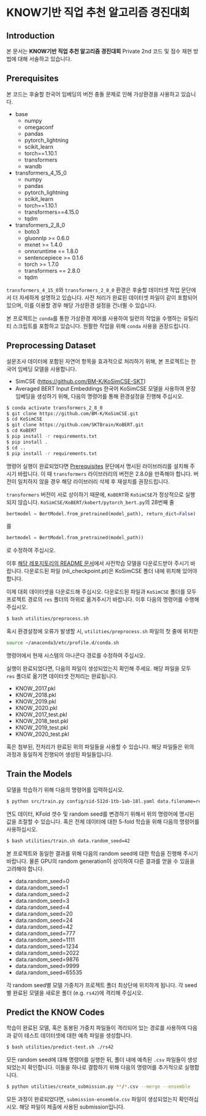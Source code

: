 # KNOW기반 직업 추천 알고리즘 경진대회

## Introduction
본 문서는 **KNOW기반 직업 추천 알고리즘 경진대회** Private 2nd 코드 및 점수 재현 방법에 대해 서술하고 있습니다.

## Prerequisites
본 코드는 후술할 한국어 임베딩의 버전 충돌 문제로 인해 가상환경을 사용하고 있습니다.
- base
    - numpy
    - omegaconf
    - pandas
    - pytorch_lightning
    - scikit_learn
    - torch==1.10.1
    - transformers
    - wandb
- transformers_4_15_0
    - numpy
    - pandas
    - pytorch_lightning
    - scikit_learn
    - torch==1.10.1
    - transformers==4.15.0
    - tqdm
- transformers_2_8_0
    - boto3
    - gluonnlp >= 0.6.0
    - mxnet >= 1.4.0
    - onnxruntime == 1.8.0
    - sentencepiece >= 0.1.6
    - torch >= 1.7.0
    - transformers == 2.8.0
    - tqdm

`transformers_4_15_0`와 `transformers_2_8_0` 환경은 후술할 데이터셋 작업 문단에서 더 자세하게 설명하고 있습니다. 사전 처리가 완료된 데이터셋 파일이 같이 포함되어 있으며, 이를 이용할 경우 해당 가상환경 설정을 건너뛸 수 있습니다.

본 프로젝트는 `conda`를 통한 가상환경 제어를 사용하여 일련의 작업을 수행하는 유틸리티 스크립트를 포함하고 있습니다. 원활한 작업을 위해 `conda` 사용을 권장드립니다.

## Preprocessing Dataset
설문조사 데이터에 포함된 자연어 항목을 효과적으로 처리하기 위해, 본 프로젝트는 한국어 임베딩 모델을 사용합니다.
- SimCSE (https://github.com/BM-K/KoSimCSE-SKT)
- Averaged BERT Input Embeddings
한국어 KoSimCSE 모델을 사용하여 문장 임베딩을 생성하기 위해, 다음의 명령어를 통해 환경설정을 진행해 주십시오.
```bash
$ conda activate transformers_2_8_0
$ git clone https://github.com/BM-K/KoSimCSE.git
$ cd KoSimCSE
$ git clone https://github.com/SKTBrain/KoBERT.git
$ cd KoBERT
$ pip install -r requirements.txt
$ pip install .
$ cd ..
$ pip install -r requirements.txt
```
명령어 실행이 완료되었다면 [Prerequisites](#prerequisites) 문단에서 명시된 라이브러리를 설치해 주시기 바랍니다. 이 때 `transformers` 라이브러리의 버전은 2.8.0을 만족해야 합니다. 버전이 일치하지 않을 경우 해당 라이브러리 삭제 후 재설치를 권장드립니다.

`transformers` 버전이 서로 상이하기 때문에, `KoBERT`와 `KoSimCSE`가 정상적으로 실행되지 않습니다. `KoSimCSE/KoBERT/kobert/pytorch_bert.py`의 28번째 줄
```python
bertmodel = BertModel.from_pretrained(model_path), return_dict=False)
```
를
```python
bertmodel = BertModel.from_pretrained(model_path))
```
로 수정하여 주십시오.

이후 [해당 레포지토리의 README 문서](https://github.com/BM-K/KoSimCSE-SKT)에서 사전학습 모델을 다운로드받아 주시기 바랍니다. 다운로드된 파일 (nli_checkpoint.pt)은 KoSimCSE 폴더 내에 위치해 있어야 합니다.

이제 대회 데이터셋을 다운로드해 주십시오. 다운로드된 파일과 `KoSimCSE` 폴더를 모두 프로젝트 경로의 `res` 폴더의 하위로 옮겨주시기 바랍니다. 이후 다음의 명령어를 수행해 주십시오.
```bash
$ bash utilities/preprocess.sh
```
혹시 환경설정에 오류가 발생할 시, `utilities/preprocess.sh` 파일의 첫 줄에 위치한
```bash
source ~/anaconda3/etc/profile.d/conda.sh
```
명령어에서 현재 시스템의 아나콘다 경로를 수정하여 주십시오.

실행이 완료되었다면, 다음의 파일이 생성되었는지 확인해 주세요. 해당 파일을 모두 `res` 폴더로 옮기면 데이터셋 전처리는 완료됩니다.
- KNOW_2017.pkl
- KNOW_2018.pkl
- KNOW_2019.pkl
- KNOW_2020.pkl
- KNOW_2017_test.pkl
- KNOW_2018_test.pkl
- KNOW_2019_test.pkl
- KNOW_2020_test.pkl

혹은 첨부된, 전처리가 완료된 위의 파일들을 사용할 수 있습니다. 해당 파일들은 위의 과정과 동일하게 진행되어 생성된 파일들입니다.

## Train the Models
모델을 학습하기 위해 다음의 명령어를 입력하십시오.
```bash
$ python src/train.py config/sid-512d-1tb-1ab-18l.yaml data.filename=res/KNOW_2017.pkl data.fold_index=0 data.num_folds=5 train.random_seed=42
```
연도 데이터, KFold 갯수 및 random seed를 변경하기 위해서 위의 명령어에 명시된 값을 조절할 수 있습니다. 혹은 전체 데이터에 대한 5-fold 학습을 위해 다음의 명령어를 사용하십시오.
```bash
$ bash utilities/train.sh data.random_seed=42
```
본 프로젝트와 동일한 결과를 위해 다음의 random seed에 대한 학습을 진행해 주시기 바랍니다. 물론 GPU의 random generation이 상이하여 다른 결과를 얻을 수 있음을 고려해야 합니다.
- data.random_seed=0
- data.random_seed=1
- data.random_seed=2
- data.random_seed=3
- data.random_seed=4
- data.random_seed=20
- data.random_seed=24
- data.random_seed=42
- data.random_seed=777
- data.random_seed=1111
- data.random_seed=1234
- data.random_seed=2022
- data.random_seed=9876
- data.random_seed=9999
- data.random_seed=65535

각 random seed별 모델 가중치가 프로젝트 폴더 최상단에 위치하게 됩니다. 각 seed별 완료된 모델을 새로운 폴더 (e.g. `rs42`)에 격리해 주십시오.

## Predict the KNOW Codes
학습이 완료된 모델, 혹은 동봉된 가중치 파일들이 격리되어 있는 경로를 사용하여 다음과 같이 테스트 데이터셋에 대한 예측 파일을 생성합니다.
```bash
$ bash utilities/predict-test.sh ./rs42
```
모든 random seed에 대해 명령어를 실행한 뒤, 폴더 내에 예측된 `.csv` 파일들이 생성되었는지 확인합니다. 이들을 하나로 결합하기 위해 다음의 명령어를 추가적으로 실행합니다.
```bash
$ python utilities/create_submission.py **/*.csv --merge --ensemble
```
모든 과정이 완료되었다면, `submission-ensemble.csv` 파일이 생성되었는지 확인하십시오. 해당 파일이 제출에 사용된 submission입니다.
